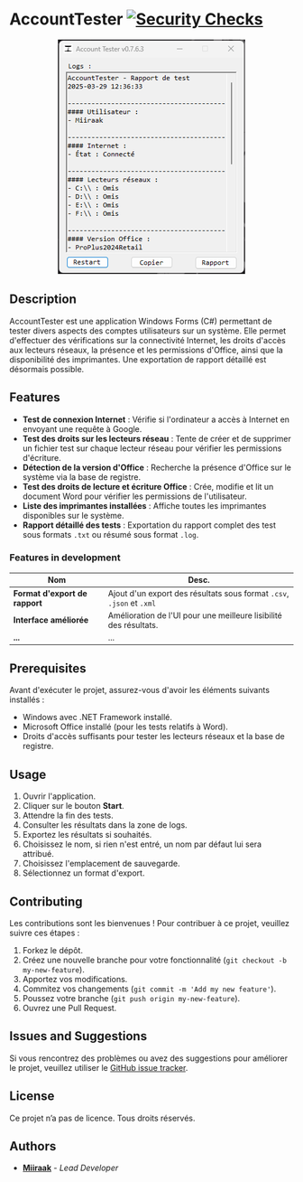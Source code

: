 # AccountTester [![Security Checks](https://github.com/Miiraak/Account-Tester/actions/workflows/security-checks.yml/badge.svg)](https://github.com/Miiraak/Account-Tester/actions/workflows/security-checks.yml)
<p align="center">
    <img src=".github/App.gif">
  
## Description
AccountTester est une application Windows Forms (C#) permettant de tester divers aspects des comptes utilisateurs sur un système. Elle permet d'effectuer des vérifications sur la connectivité Internet, les droits d'accès aux lecteurs réseaux, la présence et les permissions d'Office, ainsi que la disponibilité des imprimantes. Une exportation de rapport détaillé est désormais possible.

## Features
- **Test de connexion Internet** : Vérifie si l'ordinateur a accès à Internet en envoyant une requête à Google.
- **Test des droits sur les lecteurs réseau** : Tente de créer et de supprimer un fichier test sur chaque lecteur réseau pour vérifier les permissions d'écriture.
- **Détection de la version d'Office** : Recherche la présence d'Office sur le système via la base de registre.
- **Test des droits de lecture et écriture Office** : Crée, modifie et lit un document Word pour vérifier les permissions de l'utilisateur.
- **Liste des imprimantes installées** : Affiche toutes les imprimantes disponibles sur le système.
- **Rapport détaillé des tests** : Exportation du rapport complet des test sous formats `.txt` ou résumé sous format `.log`. 

### Features in development
| Nom | Desc. |
|---|---|
| **Format d'export de rapport** | Ajout d'un export des résultats sous format `.csv`, `.json` et `.xml` | 
| **Interface améliorée** | Amélioration de l'UI pour une meilleure lisibilité des résultats. |
| **...** | ... |

## Prerequisites
Avant d'exécuter le projet, assurez-vous d'avoir les éléments suivants installés :

- Windows avec .NET Framework installé.
- Microsoft Office installé (pour les tests relatifs à Word).
- Droits d'accès suffisants pour tester les lecteurs réseaux et la base de registre. 

## Usage
1. Ouvrir l'application.
2. Cliquer sur le bouton **Start**.
3. Attendre la fin des tests.
4. Consulter les résultats dans la zone de logs.
5. Exportez les résultats si souhaités.
6. Choisissez le nom, si rien n'est entré, un nom par défaut lui sera attribué.
7. Choisissez l'emplacement de sauvegarde.
8. Sélectionnez un format d'export.

## Contributing
Les contributions sont les bienvenues ! Pour contribuer à ce projet, veuillez suivre ces étapes :

1. Forkez le dépôt.
2. Créez une nouvelle branche pour votre fonctionnalité (`git checkout -b my-new-feature`).
3. Apportez vos modifications.
4. Commitez vos changements (`git commit -m 'Add my new feature'`).
5. Poussez votre branche (`git push origin my-new-feature`).
6. Ouvrez une Pull Request.

## Issues and Suggestions
Si vous rencontrez des problèmes ou avez des suggestions pour améliorer le projet, veuillez utiliser le [GitHub issue tracker](https://github.com/Miiraak/Account-Tester/issues).

## License
Ce projet n’a pas de licence. Tous droits réservés.

## Authors
- [**Miiraak**](https://github.com/miiraak) - *Lead Developer*
